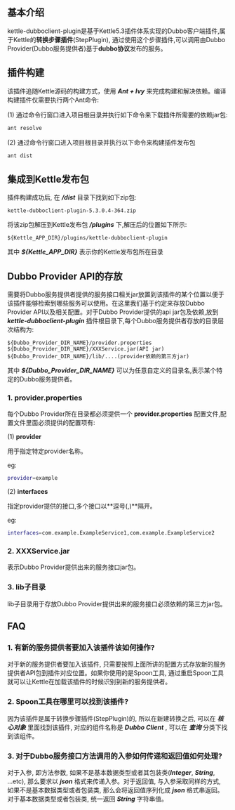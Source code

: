 ## 基本介绍

kettle-dubboclient-plugin是基于Kettle5.3插件体系实现的Dubbo客户端插件,属于Kettle的**转换步骤插件**(StepPlugin), 通过使用这个步骤插件,可以调用由Dubbo Provider(Dubbo服务提供者)基于**dubbo协议**发布的服务。
  
## 插件构建

该插件追随Kettle源码的构建方式，使用 ***Ant + Ivy*** 来完成构建和解决依赖。编译构建插件仅需要执行两个Ant命令:

(1) 通过命令行窗口进入项目根目录并执行如下命令来下载插件所需要的依赖jar包:

```bash
ant resolve
```

(2) 通过命令行窗口进入项目根目录并执行以下命令来构建插件发布包

```bash
ant dist
```

## 集成到Kettle发布包

插件构建成功后, 在 ***/dist*** 目录下找到如下zip包:

```
kettle-dubboclient-plugin-5.3.0.4-364.zip
```

将该zip包解压到Kettle发布包 ***/plugins*** 下,解压后的位置如下所示:
 
```
${Kettle_APP_DIR}/plugins/kettle-dubboclient-plugin
```

其中 ***${Kettle\_APP\_DIR}*** 表示你的Kettle发布包所在目录

## Dubbo Provider API的存放

需要将Dubbo服务提供者提供的服务接口相关jar放置到该插件的某个位置以便于该插件能够检索到哪些服务可以使用。在这里我们基于约定来存放Dubbo Provider API以及相关配置。对于Dubbo Provider提供的api jar包及依赖,放到 ***kettle-dubboclient-plugin*** 插件根目录下,每个Dubbo服务提供者存放的目录层次结构为:  

```
${Dubbo_Provider_DIR_NAME}/provider.properties  
${Dubbo_Provider_DIR_NAME}/XXXService.jar(API jar)  
${Dubbo_Provider_DIR_NAME}/lib/....(provider依赖的第三方jar)  
```

其中 ***${Dubbo\_Provider\_DIR\_NAME}*** 可以为任意自定义的目录名,表示某个特定的Dubbo服务提供者。

### 1. provider.properties

每个Dubbo Provider所在目录都必须提供一个 **provider.properties** 配置文件,配置文件里面必须提供的配置项有: 

(1) **provider**

用于指定特定provider名称。

eg:

```bash
provider=example
```

(2) **interfaces**

指定provider提供的接口,多个接口以**逗号(,)**隔开。

eg:

```bash
interfaces=com.example.ExampleService1,com.example.ExampleService2 
```

### 2. XXXService.jar

表示Dubbo Provider提供出来的服务接口jar包。

### 3. lib子目录

lib子目录用于存放Dubbo Provider提供出来的服务接口必须依赖的第三方jar包。

## FAQ

### 1. 有新的服务提供者要加入该插件该如何操作?

对于新的服务提供者要加入该插件, 只需要按照上面所讲的配置方式存放新的服务提供者API包到插件对应位置。如果你使用的是Spoon工具, 通过重启Spoon工具就可以让Kettle在加载该插件的时候识别到新的服务提供者。

### 2. Spoon工具在哪里可以找到该插件?

因为该插件是属于转换步骤插件(StepPlugin)的, 所以在新建转换之后, 可以在 ***核心对象*** 里面找到该插件, 对应的组件名称是 ***Dubbo Client*** , 可以在 ***查询*** 分类下找到该组件。

### 3. 对于Dubbo服务接口方法调用的入参如何传递和返回值如何处理?

对于入参, 即方法参数, 如果不是基本数据类型或者其包装类(***Integer***, ***String***, ...etc), 那么要求以 ***json*** 格式来传递入参。对于返回值, 与入参采取同样的方式, 如果不是基本数据类型或者包装类, 那么会将返回值序列化成 ***json*** 格式串返回。对于基本数据类型或者包装类, 统一返回 ***String*** 字符串值。

